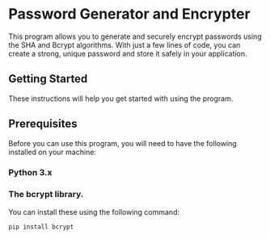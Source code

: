 # Password Generator and Encrypter
This program allows you to generate and securely encrypt passwords using the SHA and Bcrypt algorithms. With just a few lines of code, you can create a strong, unique password and store it safely in your application.

## Getting Started
These instructions will help you get started with using the program.

## Prerequisites
Before you can use this program, you will need to have the following installed on your machine:

### Python 3.x
### The bcrypt library. 
You can install these using the following command:

```Copy code
pip install bcrypt
```
